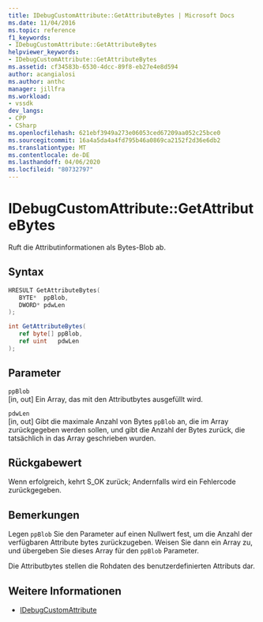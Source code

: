 ```yaml
---
title: IDebugCustomAttribute::GetAttributeBytes | Microsoft Docs
ms.date: 11/04/2016
ms.topic: reference
f1_keywords:
- IDebugCustomAttribute::GetAttributeBytes
helpviewer_keywords:
- IDebugCustomAttribute::GetAttributeBytes
ms.assetid: cf34583b-6530-4dcc-89f8-eb27e4e8d594
author: acangialosi
ms.author: anthc
manager: jillfra
ms.workload:
- vssdk
dev_langs:
- CPP
- CSharp
ms.openlocfilehash: 621ebf3949a273e06053ced67209aa052c25bce0
ms.sourcegitcommit: 16a4a5da4a4fd795b46a0869ca2152f2d36e6db2
ms.translationtype: MT
ms.contentlocale: de-DE
ms.lasthandoff: 04/06/2020
ms.locfileid: "80732797"
---
```

# <a name="idebugcustomattributegetattributebytes"></a>IDebugCustomAttribute::GetAttributeBytes
Ruft die Attributinformationen als Bytes-Blob ab.

## <a name="syntax"></a>Syntax

```cpp
HRESULT GetAttributeBytes( 
   BYTE*  ppBlob,
   DWORD* pdwLen
);
```

```csharp
int GetAttributeBytes(
   ref byte[] ppBlob,
   ref uint   pdwLen
);
```

## <a name="parameters"></a>Parameter
`ppBlob`\
[in, out] Ein Array, das mit den Attributbytes ausgefüllt wird.

`pdwLen`\
[in, out] Gibt die maximale Anzahl von Bytes `ppBlob` an, die im Array zurückgegeben werden sollen, und gibt die Anzahl der Bytes zurück, die tatsächlich in das Array geschrieben wurden.

## <a name="return-value"></a>Rückgabewert
 Wenn erfolgreich, kehrt S_OK zurück; Andernfalls wird ein Fehlercode zurückgegeben.

## <a name="remarks"></a>Bemerkungen
 Legen `ppBlob` Sie den Parameter auf einen Nullwert fest, um die Anzahl der verfügbaren Attribute bytes zurückzugeben. Weisen Sie dann ein Array zu, und übergeben Sie dieses Array für den `ppBlob` Parameter.

 Die Attributbytes stellen die Rohdaten des benutzerdefinierten Attributs dar.

## <a name="see-also"></a>Weitere Informationen
- [IDebugCustomAttribute](../../../extensibility/debugger/reference/idebugcustomattribute.md)
